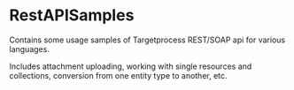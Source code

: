 # RestAPISamples

Contains some usage samples of Targetprocess REST/SOAP api for various languages.

Includes attachment uploading, working with single resources and collections, conversion from one entity type to another, etc.
